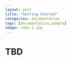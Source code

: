```yaml
---
layout: post
title: "Getting Started"
categories: documentation
tags: [documentation,sample]
image: cuba-1.jpg
---
```


# TBD